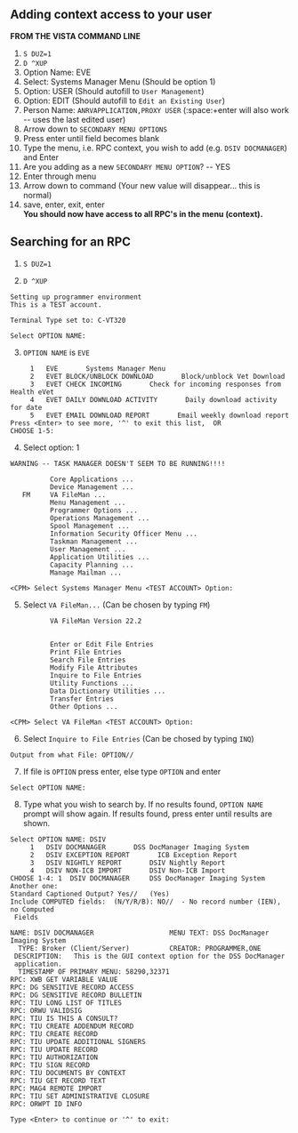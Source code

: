 ## Adding context access to your user
**FROM THE VISTA COMMAND LINE**                                                                                                                                                                            
1. `S DUZ=1`                                                                                                                                                                                                         
2. `D ^XUP`                                                                                                                                                                                                          
3. Option Name: EVE                                                                                                                                                                                                  
4. Select: Systems Manager Menu (Should be option 1)                                                                                                                                                                 
5. Option: USER (Should autofill to `User Management`)                                                                                                                                                               
6. Option: EDIT (Should autofill to `Edit an Existing User`)                                                                                                                                                         
7. Person Name: `ANRVAPPLICATION,PROXY USER` (:space:+enter will also work -- uses the last edited user)                                                                                                             
8. Arrow down to `SECONDARY MENU OPTIONS`                                                                                                                                                                            
9. Press enter until field becomes blank                                                                                                                                                                             
10. Type the menu, i.e. RPC context, you wish to add (e.g. `DSIV DOCMANAGER`) and Enter                                                                                                                                                     
11. Are you adding as a new `SECONDARY MENU OPTION`? -- YES                                                                                                                                                          
12. Enter through menu                                                                                                                                                                                               
13. Arrow down to command (Your new value will disappear... this is normal)                                                                                                                                                                                        
14. save, enter, exit, enter                                                                                                                                                                                         
**You should now have access to all RPC's in the menu (context).**

## Searching for an RPC 

1. `S DUZ=1`

2. `D ^XUP`
```
Setting up programmer environment
This is a TEST account.

Terminal Type set to: C-VT320

Select OPTION NAME:
```

3. `OPTION NAME` is `EVE`
```
     1   EVE       Systems Manager Menu
     2   EVET BLOCK/UNBLOCK DOWNLOAD       Block/unblock Vet Download
     3   EVET CHECK INCOMING       Check for incoming responses from Health eVet
     4   EVET DAILY DOWNLOAD ACTIVITY       Daily download activity for date
     5   EVET EMAIL DOWNLOAD REPORT       Email weekly download report
Press <Enter> to see more, '^' to exit this list,  OR
CHOOSE 1-5:
```

4. Select option: 1
```
WARNING -- TASK MANAGER DOESN'T SEEM TO BE RUNNING!!!!

          Core Applications ...
          Device Management ...
   FM     VA FileMan ...
          Menu Management ...
          Programmer Options ...
          Operations Management ...
          Spool Management ...
          Information Security Officer Menu ...
          Taskman Management ...
          User Management ...
          Application Utilities ...
          Capacity Planning ...
          Manage Mailman ...

<CPM> Select Systems Manager Menu <TEST ACCOUNT> Option:
```

5. Select `VA FileMan...` (Can be chosen by typing `FM`)
```
          VA FileMan Version 22.2


          Enter or Edit File Entries
          Print File Entries
          Search File Entries
          Modify File Attributes
          Inquire to File Entries
          Utility Functions ...
          Data Dictionary Utilities ...
          Transfer Entries
          Other Options ...

<CPM> Select VA FileMan <TEST ACCOUNT> Option:
```

6. Select `Inquire to File Entries` (Can be chosed by typing `INQ`)
```
Output from what File: OPTION//
```

7. If file is `OPTION` press enter, else type `OPTION` and enter
```
Select OPTION NAME:
```

8. Type what you wish to search by. If no results found, `OPTION NAME` prompt will show again.
If results found, press enter until results are shown.
```
Select OPTION NAME: DSIV
     1   DSIV DOCMANAGER       DSS DocManager Imaging System
     2   DSIV EXCEPTION REPORT       ICB Exception Report
     3   DSIV NIGHTLY REPORT       DSIV Nightly Report
     4   DSIV NON-ICB IMPORT       DSIV Non-ICB Import
CHOOSE 1-4: 1  DSIV DOCMANAGER     DSS DocManager Imaging System
Another one:
Standard Captioned Output? Yes//   (Yes)
Include COMPUTED fields:  (N/Y/R/B): NO//  - No record number (IEN), no Computed
 Fields

NAME: DSIV DOCMANAGER                   MENU TEXT: DSS DocManager Imaging System
  TYPE: Broker (Client/Server)          CREATOR: PROGRAMMER,ONE
 DESCRIPTION:   This is the GUI context option for the DSS DocManager
 application.
  TIMESTAMP OF PRIMARY MENU: 58290,32371
RPC: XWB GET VARIABLE VALUE
RPC: DG SENSITIVE RECORD ACCESS
RPC: DG SENSITIVE RECORD BULLETIN
RPC: TIU LONG LIST OF TITLES
RPC: ORWU VALIDSIG
RPC: TIU IS THIS A CONSULT?
RPC: TIU CREATE ADDENDUM RECORD
RPC: TIU CREATE RECORD
RPC: TIU UPDATE ADDITIONAL SIGNERS
RPC: TIU UPDATE RECORD
RPC: TIU AUTHORIZATION
RPC: TIU SIGN RECORD
RPC: TIU DOCUMENTS BY CONTEXT
RPC: TIU GET RECORD TEXT
RPC: MAG4 REMOTE IMPORT
RPC: TIU SET ADMINISTRATIVE CLOSURE
RPC: ORWPT ID INFO

Type <Enter> to continue or '^' to exit:

```
